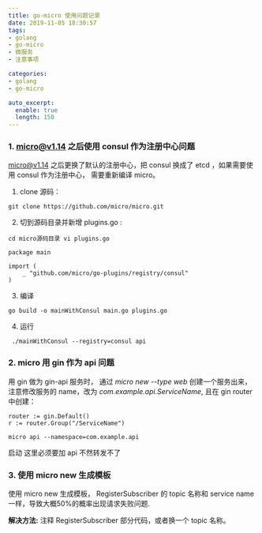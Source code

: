 ```yaml
---
title: go-micro 使用问题记录
date: 2019-11-05 18:30:57
tags:
- golang
- go-micro
- 微服务
- 注意事项

categories:
- golang
- go-micro

auto_excerpt:
  enable: true
  length: 150
---
```


### 1. micro@v1.14 之后使用 consul 作为注册中心问题
micro@v1.14 之后更换了默认的注册中心，把 consul 换成了 etcd ，如果需要使用 consul 作为注册中心，
需要重新编译 micro。

1. clone 源码：

```shell
git clone https://github.com/micro/micro.git 
```

2. 切到源码目录并新增 plugins.go :

```shell
cd micro源码目录 vi plugins.go
```

```golang
package main

import (
	_ "github.com/micro/go-plugins/registry/consul"
)
```

3. 编译

```shell
go build -o mainWithConsul main.go plugins.go 
```

4. 运行

```shell
 ./mainWithConsul --registry=consul api 
```

### 2. micro 用 gin 作为 api 问题
用 gin 做为 gin-api 服务时， 通过 *micro new --type web* 创建一个服务出来，注意修改服务的 name，改为 *com.example.api.ServiceName*,
且在 gin router 中创建：

```golang
router := gin.Default()
r := router.Group("/ServiceName")

```
```shell
micro api --namespace=com.example.api
```

启动 这里必须要加 api 不然转发不了

### 3. 使用 micro new 生成模板

使用 micro new 生成模板， RegisterSubscriber 的 topic 名称和 service name 一样，导致大概50%的概率出现请求失败问题.

**解决方法:**  注释 RegisterSubscriber 部分代码，或者换一个 topic 名称。
